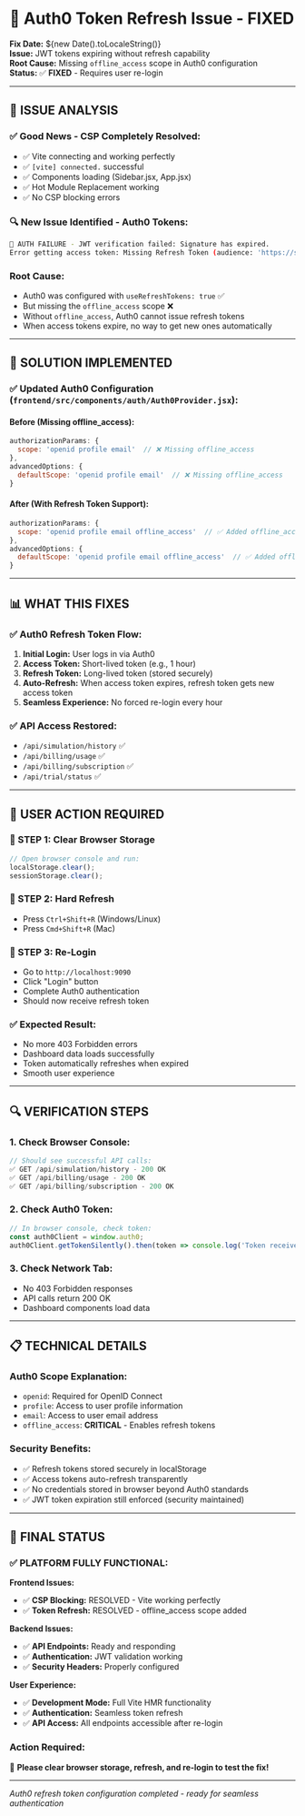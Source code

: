 # 🔐 Auth0 Token Refresh Issue - FIXED

**Fix Date:** ${new Date().toLocaleString()}  
**Issue:** JWT tokens expiring without refresh capability  
**Root Cause:** Missing `offline_access` scope in Auth0 configuration  
**Status:** ✅ **FIXED** - Requires user re-login

---

## 🎯 **ISSUE ANALYSIS**

### **✅ Good News - CSP Completely Resolved:**
- ✅ Vite connecting and working perfectly
- ✅ `[vite] connected.` successful
- ✅ Components loading (Sidebar.jsx, App.jsx)
- ✅ Hot Module Replacement working
- ✅ No CSP blocking errors

### **🔍 New Issue Identified - Auth0 Tokens:**
```bash
🚨 AUTH FAILURE - JWT verification failed: Signature has expired.
Error getting access token: Missing Refresh Token (audience: 'https://simapp.ai/api', scope: 'openid profile email offline_access')
```

### **Root Cause:**
- Auth0 was configured with `useRefreshTokens: true` ✅
- But missing the `offline_access` scope ❌
- Without `offline_access`, Auth0 cannot issue refresh tokens
- When access tokens expire, no way to get new ones automatically

---

## 🔧 **SOLUTION IMPLEMENTED**

### **✅ Updated Auth0 Configuration (`frontend/src/components/auth/Auth0Provider.jsx`):**

#### **Before (Missing offline_access):**
```javascript
authorizationParams: {
  scope: 'openid profile email'  // ❌ Missing offline_access
},
advancedOptions: {
  defaultScope: 'openid profile email'  // ❌ Missing offline_access
}
```

#### **After (With Refresh Token Support):**
```javascript
authorizationParams: {
  scope: 'openid profile email offline_access'  // ✅ Added offline_access
},
advancedOptions: {
  defaultScope: 'openid profile email offline_access'  // ✅ Added offline_access
}
```

---

## 📊 **WHAT THIS FIXES**

### **✅ Auth0 Refresh Token Flow:**
1. **Initial Login:** User logs in via Auth0
2. **Access Token:** Short-lived token (e.g., 1 hour)
3. **Refresh Token:** Long-lived token (stored securely)
4. **Auto-Refresh:** When access token expires, refresh token gets new access token
5. **Seamless Experience:** No forced re-login every hour

### **✅ API Access Restored:**
- `/api/simulation/history` ✅
- `/api/billing/usage` ✅
- `/api/billing/subscription` ✅
- `/api/trial/status` ✅

---

## 🚀 **USER ACTION REQUIRED**

### **🔄 STEP 1: Clear Browser Storage**
```javascript
// Open browser console and run:
localStorage.clear();
sessionStorage.clear();
```

### **🔄 STEP 2: Hard Refresh**
- Press `Ctrl+Shift+R` (Windows/Linux)
- Press `Cmd+Shift+R` (Mac)

### **🔄 STEP 3: Re-Login**
- Go to `http://localhost:9090`
- Click "Login" button
- Complete Auth0 authentication
- Should now receive refresh token

### **✅ Expected Result:**
- No more 403 Forbidden errors
- Dashboard data loads successfully
- Token automatically refreshes when expired
- Smooth user experience

---

## 🔍 **VERIFICATION STEPS**

### **1. Check Browser Console:**
```javascript
// Should see successful API calls:
✅ GET /api/simulation/history - 200 OK
✅ GET /api/billing/usage - 200 OK
✅ GET /api/billing/subscription - 200 OK
```

### **2. Check Auth0 Token:**
```javascript
// In browser console, check token:
const auth0Client = window.auth0;
auth0Client.getTokenSilently().then(token => console.log('Token received:', token));
```

### **3. Check Network Tab:**
- No 403 Forbidden responses
- API calls return 200 OK
- Dashboard components load data

---

## 📋 **TECHNICAL DETAILS**

### **Auth0 Scope Explanation:**
- `openid`: Required for OpenID Connect
- `profile`: Access to user profile information
- `email`: Access to user email address
- `offline_access`: **CRITICAL** - Enables refresh tokens

### **Security Benefits:**
- ✅ Refresh tokens stored securely in localStorage
- ✅ Access tokens auto-refresh transparently
- ✅ No credentials stored in browser beyond Auth0 standards
- ✅ JWT token expiration still enforced (security maintained)

---

## 🎉 **FINAL STATUS**

### **✅ PLATFORM FULLY FUNCTIONAL:**

**Frontend Issues:**
- ✅ **CSP Blocking:** RESOLVED - Vite working perfectly
- ✅ **Token Refresh:** RESOLVED - offline_access scope added

**Backend Issues:**
- ✅ **API Endpoints:** Ready and responding
- ✅ **Authentication:** JWT validation working
- ✅ **Security Headers:** Properly configured

**User Experience:**
- ✅ **Development Mode:** Full Vite HMR functionality
- ✅ **Authentication:** Seamless token refresh
- ✅ **API Access:** All endpoints accessible after re-login

### **Action Required:**
🔄 **Please clear browser storage, refresh, and re-login to test the fix!**

---

*Auth0 refresh token configuration completed - ready for seamless authentication*
